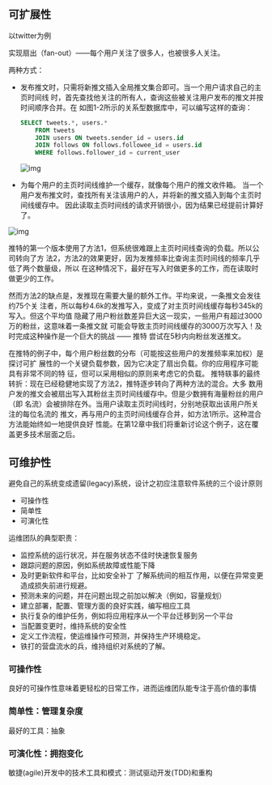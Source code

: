 ## 可扩展性

以twitter为例

实现扇出（fan-out）——每个用户关注了很多人，也被很多人关注。

两种方式：

+ 发布推文时，只需将新推文插入全局推文集合即可。当一个用户请求自己的主页时间线 时，首先查找他关注的所有人，查询这些被关注用户发布的推文并按时间顺序合并。在 如图1-2所示的关系型数据库中，可以编写这样的查询：

  ```sql
  SELECT tweets.*, users.*
      FROM tweets
      JOIN users ON tweets.sender_id = users.id
      JOIN follows ON follows.followee_id = users.id
      WHERE follows.follower_id = current_user
  
  ```

  ![img](https://github.com/Qasak/distributed-system/blob/master/%E6%95%B0%E6%8D%AE%E7%B3%BB%E7%BB%9F%E7%9A%84%E5%9F%BA%E7%9F%B3/%E5%8F%AF%E9%9D%A0%E6%80%A7%EF%BC%8C%E5%8F%AF%E6%89%A9%E5%B1%95%E6%80%A7%EF%BC%8C%E5%8F%AF%E7%BB%B4%E6%8A%A4%E6%80%A7/twitter0.png)

+ 为每个用户的主页时间线维护一个缓存，就像每个用户的推文收件箱。 当一个用户发布推文时，查找所有关注该用户的人，并将新的推文插入到每个主页时间线缓存中。 因此读取主页时间线的请求开销很小，因为结果已经提前计算好了。

![img](https://github.com/Qasak/distributed-system/blob/master/%E6%95%B0%E6%8D%AE%E7%B3%BB%E7%BB%9F%E7%9A%84%E5%9F%BA%E7%9F%B3/%E5%8F%AF%E9%9D%A0%E6%80%A7%EF%BC%8C%E5%8F%AF%E6%89%A9%E5%B1%95%E6%80%A7%EF%BC%8C%E5%8F%AF%E7%BB%B4%E6%8A%A4%E6%80%A7/twitter1.png)

推特的第一个版本使用了方法1，但系统很难跟上主页时间线查询的负载。所以公司转向了方 法2，方法2的效果更好，因为发推频率比查询主页时间线的频率几乎低了两个数量级，所以 在这种情况下，最好在写入时做更多的工作，而在读取时做更少的工作。

然而方法2的缺点是，发推现在需要大量的额外工作。平均来说，一条推文会发往约75个关 注者，所以每秒4.6k的发推写入，变成了对主页时间线缓存每秒345k的写入。但这个平均值 隐藏了用户粉丝数差异巨大这一现实，一些用户有超过3000万的粉丝，这意味着一条推文就 可能会导致主页时间线缓存的3000万次写入！及时完成这种操作是一个巨大的挑战 —— 推特 尝试在5秒内向粉丝发送推文。

在推特的例子中，每个用户粉丝数的分布（可能按这些用户的发推频率来加权）是探讨可扩 展性的一个关键负载参数，因为它决定了扇出负载。你的应用程序可能具有非常不同的特 征，但可以采用相似的原则来考虑它的负载。 推特轶事的最终转折：现在已经稳健地实现了方法2，推特逐步转向了两种方法的混合。大多 数用户发的推文会被扇出写入其粉丝主页时间线缓存中。但是少数拥有海量粉丝的用户（即 名流）会被排除在外。当用户读取主页时间线时，分别地获取出该用户所关注的每位名流的 推文，再与用户的主页时间线缓存合并，如方法1所示。这种混合方法能始终如一地提供良好 性能。在第12章中我们将重新讨论这个例子，这在覆盖更多技术层面之后。

## 可维护性

避免自己的系统变成遗留(legacy)系统，设计之初应注意软件系统的三个设计原则

+ 可操作性
+ 简单性
+ 可演化性

运维团队的典型职责：

+ 监控系统的运行状况，并在服务状态不佳时快速恢复服务 
+ 跟踪问题的原因，例如系统故障或性能下降 
+ 及时更新软件和平台，比如安全补丁 了解系统间的相互作用，以便在异常变更造成损失前进行规避。 
+ 预测未来的问题，并在问题出现之前加以解决（例如，容量规划）
+  建立部署，配置、管理方面的良好实践，编写相应工具 
+ 执行复杂的维护任务，例如将应用程序从一个平台迁移到另一个平台 
+ 当配置变更时，维持系统的安全性 
+ 定义工作流程，使运维操作可预测，并保持生产环境稳定。 
+ 铁打的营盘流水的兵，维持组织对系统的了解。

### 可操作性

良好的可操作性意味着更轻松的日常工作，进而运维团队能专注于高价值的事情

### 简单性：管理复杂度

最好的工具：抽象

### 可演化性：拥抱变化

敏捷(agile)开发中的技术工具和模式：测试驱动开发(TDD)和重构





































